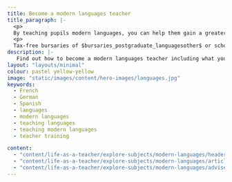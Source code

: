 ```yaml
---
title: Become a modern languages teacher
title_paragraph: |-
  <p>
  By teaching pupils modern languages, you can help them gain a greater appreciation and understanding of the world. As they learn French, Spanish or German, your pupils will get a unique insight into the countries that speak these languages.</p>
  <p>
  Tax-free bursaries of $bursaries_postgraduate_languagesother$ or scholarships of $scholarships_languagesfrenchgermanspanish$ are available for eligible trainee modern languages teachers.</p>
description: |-
   Find out how to become a modern languages teacher including what you'll be teaching and what funding is available to help you train.
layout: "layouts/minimal"
colour: pastel yellow-yellow
image: "static/images/content/hero-images/languages.jpg"
keywords:
  - French
  - German
  - Spanish
  - languages
  - modern languages
  - teaching languages
  - teaching modern languages
  - teacher training

content:
  - "content/life-as-a-teacher/explore-subjects/modern-languages/header"
  - "content/life-as-a-teacher/explore-subjects/modern-languages/article"
  - "content/life-as-a-teacher/explore-subjects/modern-languages/adviser-promo-modern-languages"
---
```

